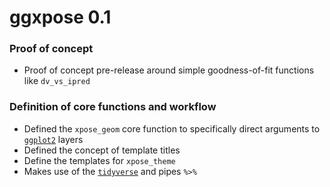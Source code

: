 # ggxpose 0.1
### Proof of concept
* Proof of concept pre-release around simple goodness-of-fit functions like `dv_vs_ipred`

### Definition of core functions and workflow
* Defined the `xpose_geom` core function to specifically direct arguments to [`ggplot2`](http://ggplot2.tidyverse.org) layers
* Defined the concept of template titles
* Define the templates for `xpose_theme`
* Makes use of the [`tidyverse`](http://tidyverse.org) and pipes `%>%`
